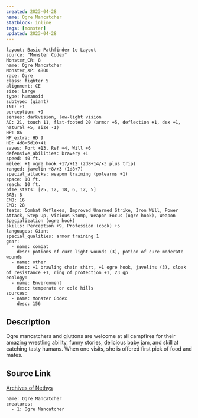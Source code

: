 ```yaml
---
created: 2023-04-28
name: Ogre Mancatcher
statblock: inline
tags: [monster]
updated: 2023-04-28
---
```

```statblock
layout: Basic Pathfinder 1e Layout
source: "Monster Codex"
Monster_CR: 8
name: Ogre Mancatcher
Monster_XP: 4800
race: Ogre
class: fighter 5
alignment: CE
size: Large
type: humanoid
subtype: (giant)
INI: +1
perception: +9
senses: darkvision, low-light vision
AC: 21, touch 11, flat-footed 20 (armor +5, deflection +1, dex +1, natural +5, size -1)
HP: 86
HP_extra: HD 9
HD: 4d8+5d10+41
saves: Fort +13, Ref +4, Will +6
defensive_abilities: bravery +1
speed: 40 ft.
melee: +1 ogre hook +17/+12 (2d8+14/×3 plus trip)
ranged: javelin +8/+3 (1d8+7)
special_attacks: weapon training (polearms +1)
space: 10 ft.
reach: 10 ft.
pf1e_stats: [25, 12, 18, 6, 12, 5]
BAB: 8
CMB: 16
CMD: 28
feats: Combat Reflexes, Improved Unarmed Strike, Iron Will, Power Attack, Step Up, Vicious Stomp, Weapon Focus (ogre hook), Weapon Specialization (ogre hook)
skills: Perception +9, Profession (cook) +5
languages: Giant
special_qualities: armor training 1
gear:
  - name: combat
    desc: potions of cure light wounds (3), potion of cure moderate wounds
  - name: other
    desc: +1 brawling chain shirt, +1 ogre hook, javelins (3), cloak of resistance +1, ring of protection +1, 23 gp
ecology:
  - name: Environment
    desc: temperate or cold hills
sources:
  - name: Monster Codex
    desc: 156
```
## Description
Ogre mancatchers and gluttons are welcome at all campfires for their amazing wrestling ability, funny stories, delicious baby jam, and skill at catching tasty humans. When one visits, she is offered first pick of food and mates.
## Source Link
[Archives of Nethys](https://aonprd.com/MonsterDisplay.aspx?ItemName=Ogre%20Mancatcher)
```encounter-table
name: Ogre Mancatcher
creatures:
  - 1: Ogre Mancatcher
```
